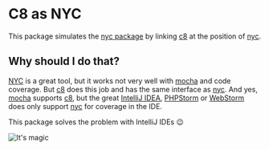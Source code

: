 # C8 as NYC

This package simulates the [nyc package](https://www.npmjs.com/package/nyc) by linking [c8](https://www.npmjs.com/package/c8) at the position of [nyc](https://www.npmjs.com/package/nyc).

## Why should I do that?

[NYC](https://www.npmjs.com/package/nyc) is a great tool, but it works not very well with [mocha](https://www.npmjs.com/package/mocha) and code coverage. 
But [c8](https://www.npmjs.com/package/c8) does this job and has the same interface as [nyc](https://www.npmjs.com/package/nyc). 
And yes, [mocha](https://www.npmjs.com/package/mocha) supports [c8](https://www.npmjs.com/package/c8), but the great [IntelliJ IDEA](https://www.jetbrains.com/de-de/idea/), 
[PHPStorm](https://www.jetbrains.com/de-de/phpstorm/) or [WebStorm](https://www.jetbrains.com/de-de/webstorm/) does only support [nyc](https://www.npmjs.com/package/nyc) for coverage in the IDE.

This package solves the problem with IntelliJ IDEs 😉

![It's magic](https://memegenerator.net/img/instances/33868091.jpg)
